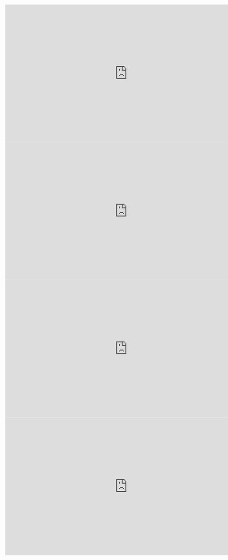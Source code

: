 <iframe style="border: 1px solid rgba(0, 0, 0, 0.1);" width="800" height="450" src="https://www.figma.com/embed?embed_host=share&url=https%3A%2F%2Fwww.figma.com%2Ffile%2FlbEOracgvjZ4jw3uFd6hJd%2F8-Meg-Stick-Records%3Fnode-id%3D0%253A1" allowfullscreen></iframe>
<iframe style="border: 1px solid rgba(0, 0, 0, 0.1);" width="800" height="450" src="https://www.figma.com/embed?embed_host=share&url=https%3A%2F%2Fwww.figma.com%2Ffile%2FlbEOracgvjZ4jw3uFd6hJd%2F8-Meg-Stick-Records%3Fnode-id%3D31%253A2" allowfullscreen></iframe>
<iframe style="border: 1px solid rgba(0, 0, 0, 0.1);" width="800" height="450" src="https://www.figma.com/embed?embed_host=share&url=https%3A%2F%2Fwww.figma.com%2Ffile%2FlbEOracgvjZ4jw3uFd6hJd%2F8-Meg-Stick-Records%3Fnode-id%3D49%253A79" allowfullscreen></iframe>
<iframe style="border: 1px solid rgba(0, 0, 0, 0.1);" width="800" height="450" src="https://www.figma.com/embed?embed_host=share&url=https%3A%2F%2Fwww.figma.com%2Ffile%2FlbEOracgvjZ4jw3uFd6hJd%2F8-Meg-Stick-Records%3Fnode-id%3D49%253A207" allowfullscreen></iframe>